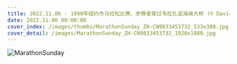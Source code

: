 ```yaml
---
title: 2022.11.06 - 1990年纽约市马拉松比赛，参赛者穿过韦拉扎诺海峡大桥 (© David Madison/Getty Images)
date: 2022.11.06 00:00:00
cover_index: /images/thumbs/MarathonSunday_ZH-CN9833453732_533x300.jpg
cover_detail: /images/MarathonSunday_ZH-CN9833453732_1920x1080.jpg
---
```


![MarathonSunday](/images/MarathonSunday_ZH-CN9833453732_1920x1080.jpg)
